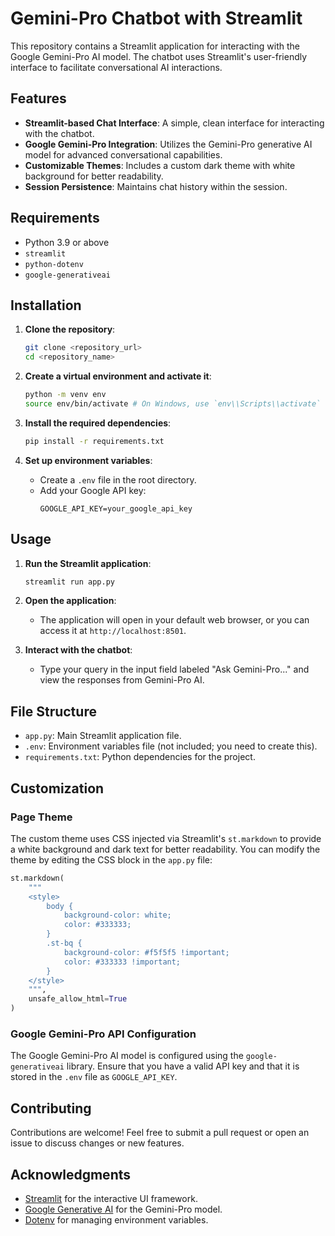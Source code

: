 # Gemini-Pro Chatbot with Streamlit

This repository contains a Streamlit application for interacting with the Google Gemini-Pro AI model. The chatbot uses Streamlit's user-friendly interface to facilitate conversational AI interactions.


## Features
- **Streamlit-based Chat Interface**: A simple, clean interface for interacting with the chatbot.
- **Google Gemini-Pro Integration**: Utilizes the Gemini-Pro generative AI model for advanced conversational capabilities.
- **Customizable Themes**: Includes a custom dark theme with white background for better readability.
- **Session Persistence**: Maintains chat history within the session.

## Requirements

- Python 3.9 or above
- `streamlit`
- `python-dotenv`
- `google-generativeai`

## Installation

1. **Clone the repository**:
   ```bash
   git clone <repository_url>
   cd <repository_name>
   ```

2. **Create a virtual environment and activate it**:
   ```bash
   python -m venv env
   source env/bin/activate # On Windows, use `env\\Scripts\\activate`
   ```

3. **Install the required dependencies**:
   ```bash
   pip install -r requirements.txt
   ```

4. **Set up environment variables**:
   - Create a `.env` file in the root directory.
   - Add your Google API key:
     ```env
     GOOGLE_API_KEY=your_google_api_key
     ```

## Usage
1. **Run the Streamlit application**:
   ```bash
   streamlit run app.py
   ```

2. **Open the application**:
   - The application will open in your default web browser, or you can access it at `http://localhost:8501`.

3. **Interact with the chatbot**:
   - Type your query in the input field labeled "Ask Gemini-Pro..." and view the responses from Gemini-Pro AI.

## File Structure

- `app.py`: Main Streamlit application file.
- `.env`: Environment variables file (not included; you need to create this).
- `requirements.txt`: Python dependencies for the project.

## Customization

### Page Theme
The custom theme uses CSS injected via Streamlit's `st.markdown` to provide a white background and dark text for better readability. You can modify the theme by editing the CSS block in the `app.py` file:
```python
st.markdown(
    """
    <style>
        body {
            background-color: white;
            color: #333333;
        }
        .st-bq {
            background-color: #f5f5f5 !important;
            color: #333333 !important;
        }
    </style>
    """,
    unsafe_allow_html=True
)
```

### Google Gemini-Pro API Configuration
The Google Gemini-Pro AI model is configured using the `google-generativeai` library. Ensure that you have a valid API key and that it is stored in the `.env` file as `GOOGLE_API_KEY`.

## Contributing
Contributions are welcome! Feel free to submit a pull request or open an issue to discuss changes or new features.

## Acknowledgments
- [Streamlit](https://streamlit.io/) for the interactive UI framework.
- [Google Generative AI](https://cloud.google.com/generative-ai) for the Gemini-Pro model.
- [Dotenv](https://pypi.org/project/python-dotenv/) for managing environment variables.
```
